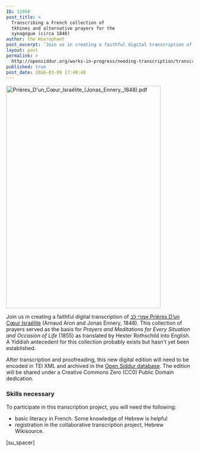 ```yaml
---
ID: 12950
post_title: >
  Transcribing a French collection of
  tkhines and alternative prayers for the
  synagogue (circa 1848)
author: the Hierophant
post_excerpt: 'Join us in creating a faithful digital transcription of <a href="http://fr.wikisource.org/wiki/Livre:%D7%90%D7%9E%D7%A8%D7%99_%D7%9C%D7%91_Pri%C3%A8res_D%27un_C%C5%93ur_Isra%C3%A9lite_%28Jonas_Ennery,_1848%29.pdf">אמרי לב Prières D’un Cœur Israélite</a> (Arnaud Aron and Jonas Ennery, 1848).  After transcription and proofreading, this new digital edition will need to be encoded in TEI XML and archived in the <a href="http://app.opensiddur.org">Open Siddur database</a>. The edition will be shared under a Creative Commons Zero (CC0) Public Domain dedication.'
layout: post
permalink: >
  http://opensiddur.org/works-in-progress/needing-transcription/transcribing-french-collection-tkhines-alternative-prayers-synagogue-circa-1848/
published: true
post_date: 2016-03-09 17:40:48
---
```

<a href="http://fr.wikisource.org/wiki/Livre:%D7%90%D7%9E%D7%A8%D7%99_%D7%9C%D7%91_Pri%C3%A8res_D%27un_C%C5%93ur_Isra%C3%A9lite_%28Jonas_Ennery,_1848%29.pdf" rel="attachment wp-att-7989"><img src="http://opensiddur.org/wp-content/uploads/2013/12/Prières_Dun_Cœur_Israélite_Jonas_Ennery_1848.pdf.jpg" alt="Prières_D&#039;un_Cœur_Israélite_(Jonas_Ennery,_1848).pdf" width="417" height="601" class="alignright size-full wp-image-7989" /></a>

Join us in creating a faithful digital transcription of <a href="http://fr.wikisource.org/wiki/Livre:%D7%90%D7%9E%D7%A8%D7%99_%D7%9C%D7%91_Pri%C3%A8res_D%27un_C%C5%93ur_Isra%C3%A9lite_%28Jonas_Ennery,_1848%29.pdf">אמרי לב Prières D’un Cœur Israélite</a> (Arnaud Aron and Jonas Ennery, 1848). This collection of prayers served as the basis for <em>Prayers and Meditations for Every Situation and Occasion of Life</em> (1855) as translated by Hester Rothschild into English. A Yiddish antecedent for this collection probably exists but hasn't yet been established.

After transcription and proofreading, this new digital edition will need to be encoded in TEI XML and archived in the <a href="http://app.opensiddur.org">Open Siddur database</a>. The edition will be shared under a Creative Commons Zero (CC0) Public Domain dedication.

<h3>Skills necessary</h3>
To participate in this transcription project, you will need the following:
<ul>
	<li>basic literacy in French. Some knowledge of Hebrew is helpful</li>
	<li>registration in the collaborative transcription project, Hebrew Wikisource.</li>
</ul>
[su_spacer]
